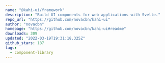 ```yaml
---
name: "@kahi-ui/framework"
description: "Build UI components for web applications with Svelte."
repo_url: "https://github.com/novacbn/kahi-ui"
author: "novacbn"
homepage: "https://github.com/novacbn/kahi-ui#readme"
downloads: 309
updated: "2022-03-19T19:31:18.325Z"
github_stars: 187
tags: 
  - component-library
---
```

